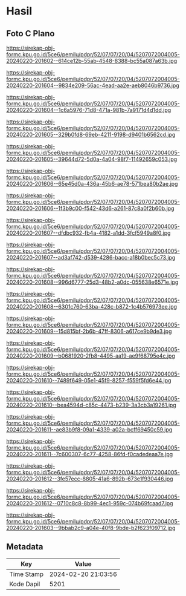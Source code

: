# Hasil

## Foto C Plano

https://sirekap-obj-formc.kpu.go.id/5ce6/pemilu/pdpr/52/07/07/20/04/5207072004005-20240220-201602--614ce12b-55ab-4548-8388-bc55a087a63b.jpg

https://sirekap-obj-formc.kpu.go.id/5ce6/pemilu/pdpr/52/07/07/20/04/5207072004005-20240220-201604--9834e209-56ac-4ead-aa2e-aeb8046b9736.jpg

https://sirekap-obj-formc.kpu.go.id/5ce6/pemilu/pdpr/52/07/07/20/04/5207072004005-20240220-201604--1c6a5976-71d8-471a-981b-7a9171d4d1dd.jpg

https://sirekap-obj-formc.kpu.go.id/5ce6/pemilu/pdpr/52/07/07/20/04/5207072004005-20240220-201605--329b0fd8-69eb-4211-9198-d9401b6562cd.jpg

https://sirekap-obj-formc.kpu.go.id/5ce6/pemilu/pdpr/52/07/07/20/04/5207072004005-20240220-201605--39644d72-5d0a-4a04-98f7-11492659c053.jpg

https://sirekap-obj-formc.kpu.go.id/5ce6/pemilu/pdpr/52/07/07/20/04/5207072004005-20240220-201606--65e45d0a-436a-45b6-ae78-571bea80b2ae.jpg

https://sirekap-obj-formc.kpu.go.id/5ce6/pemilu/pdpr/52/07/07/20/04/5207072004005-20240220-201606--1f3b9c00-f542-43d6-a261-87c8a0f2b60b.jpg

https://sirekap-obj-formc.kpu.go.id/5ce6/pemilu/pdpr/52/07/07/20/04/5207072004005-20240220-201607--dfdbc932-fb4a-4182-a1dd-3fcf5949a8f0.jpg

https://sirekap-obj-formc.kpu.go.id/5ce6/pemilu/pdpr/52/07/07/20/04/5207072004005-20240220-201607--ad3af742-d539-4286-bacc-a18b0bec5c73.jpg

https://sirekap-obj-formc.kpu.go.id/5ce6/pemilu/pdpr/52/07/07/20/04/5207072004005-20240220-201608--996d6777-25d3-48b2-a0dc-055638e6571e.jpg

https://sirekap-obj-formc.kpu.go.id/5ce6/pemilu/pdpr/52/07/07/20/04/5207072004005-20240220-201608--6301c760-63ba-428c-b872-1c4b576973ee.jpg

https://sirekap-obj-formc.kpu.go.id/5ce6/pemilu/pdpr/52/07/07/20/04/5207072004005-20240220-201609--15d815bf-2b6b-47ff-8306-a617ce9b9de3.jpg

https://sirekap-obj-formc.kpu.go.id/5ce6/pemilu/pdpr/52/07/07/20/04/5207072004005-20240220-201609--b0681920-2fb8-4495-aa19-ae9f68795e4c.jpg

https://sirekap-obj-formc.kpu.go.id/5ce6/pemilu/pdpr/52/07/07/20/04/5207072004005-20240220-201610--7489f649-05e1-45f9-8257-f559f5fd6e44.jpg

https://sirekap-obj-formc.kpu.go.id/5ce6/pemilu/pdpr/52/07/07/20/04/5207072004005-20240220-201610--bea4594d-c85c-4473-b239-3a3cb3a19261.jpg

https://sirekap-obj-formc.kpu.go.id/5ce6/pemilu/pdpr/52/07/07/20/04/5207072004005-20240220-201611--ae83b9f8-09a1-4339-a02a-bcff69450c59.jpg

https://sirekap-obj-formc.kpu.go.id/5ce6/pemilu/pdpr/52/07/07/20/04/5207072004005-20240220-201611--7c600307-6c77-4258-86fd-f0cadedeaa7e.jpg

https://sirekap-obj-formc.kpu.go.id/5ce6/pemilu/pdpr/52/07/07/20/04/5207072004005-20240220-201612--3fe57ecc-8805-41a6-892b-673e1f930446.jpg

https://sirekap-obj-formc.kpu.go.id/5ce6/pemilu/pdpr/52/07/07/20/04/5207072004005-20240220-201612--0710c8c8-8b99-4ec1-959c-074b69fcaad7.jpg

https://sirekap-obj-formc.kpu.go.id/5ce6/pemilu/pdpr/52/07/07/20/04/5207072004005-20240220-201603--9bbab2c9-a04e-40f8-9bde-b2f623f09712.jpg


## Metadata

| Key        | Value               |
| ---------- | ------------------- |
| Time Stamp | 2024-02-20 21:03:56 |
| Kode Dapil | 5201                |



